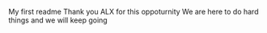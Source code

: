 My first readme
Thank you ALX for this oppoturnity
We are here to do hard things and we will keep going 

